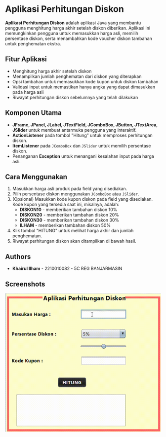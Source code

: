 # Aplikasi Perhitungan Diskon

**Aplikasi Perhitungan Diskon** adalah aplikasi Java yang membantu pengguna menghitung harga akhir setelah diskon diberikan. Aplikasi ini memungkinkan pengguna untuk memasukkan harga asli, memilih persentase diskon, serta menambahkan kode voucher diskon tambahan untuk penghematan ekstra.

## Fitur Aplikasi

- Menghitung harga akhir setelah diskon
- Menampilkan jumlah penghematan dari diskon yang diterapkan
- Opsi tambahan untuk memasukkan kode kupon untuk diskon tambahan
- Validasi input untuk memastikan hanya angka yang dapat dimasukkan pada harga asli
- Riwayat perhitungan diskon sebelumnya yang telah dilakukan

## Komponen Utama

- **JFrame, JPanel, JLabel, JTextField, JComboBox, JButton, JTextArea, JSlider** untuk membuat antarmuka pengguna yang interaktif.
- **ActionListener** pada tombol "Hitung" untuk memproses perhitungan diskon.
- **ItemListener** pada `JComboBox` dan `JSlider` untuk memilih persentase diskon.
- Penanganan **Exception** untuk menangani kesalahan input pada harga asli.

## Cara Menggunakan

1. Masukkan harga asli produk pada field yang disediakan.
2. Pilih persentase diskon menggunakan `JComboBox` atau `JSlider`.
3. (Opsional) Masukkan kode kupon diskon pada field yang disediakan. Kode kupon yang tersedia saat ini, misalnya, adalah:
   - **DISKON10** - memberikan tambahan diskon 10%
   - **DISKON20** - memberikan tambahan diskon 20%
   - **DISKON30** - memberikan tambahan diskon 30%
   - **ILHAM** - memberikan tambahan diskon 50%
4. Klik tombol "HITUNG" untuk melihat harga akhir dan jumlah penghematan.
5. Riwayat perhitungan diskon akan ditampilkan di bawah hasil.

## Authors

- **Khairul Ilham** - 2210010082 - 5C REG BANJARMASIN

## Screenshots

![App Screenshot](https://github.com/Koezingone/AplikasiPerhitunganDiskon/blob/main/img/perhitunganDiskon.gif)

